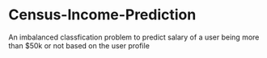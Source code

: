 # Census-Income-Prediction
 An imbalanced classfication problem to predict salary of a user being more than $50k or not based on the user profile
